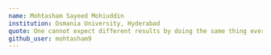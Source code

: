 ```yaml
---
name: Mohtasham Sayeed Mohiuddin
institution: Osmania University, Hyderabad
quote: One cannot expect different results by doing the same thing everyday.
github_user: mohtasham9
---
```


